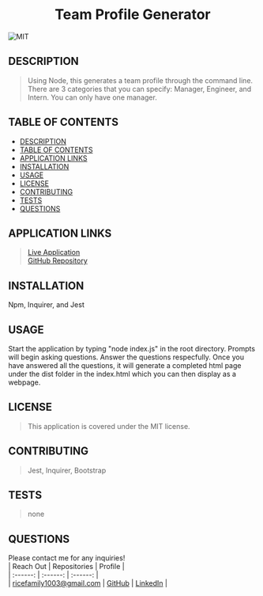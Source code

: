 # <div align="center">**Team Profile Generator**</div>   
![MIT](https://img.shields.io/badge/License-MIT-blue.svg)  
  
## **DESCRIPTION**   
> Using Node, this generates a team profile through the command line.  There are 3 categories that you can specify: Manager, Engineer, and Intern.  You can only have one manager.     
  
## **TABLE OF CONTENTS**  
* [DESCRIPTION](#DESCRIPTION)  
* [TABLE OF CONTENTS](#TABLE-OF-CONTENTS)  
* [APPLICATION LINKS](#APPLICATION-LINKS) 
* [INSTALLATION](#INSTALLATION)  
* [USAGE](#USAGE)  
* [LICENSE](#LICENSE)  
* [CONTRIBUTING](#CONTRIBUTING)  
* [TESTS](#TESTS)  
* [QUESTIONS](#QUESTIONS)  
  
## **APPLICATION LINKS**   
> [Live Application](https://jeremyrice98.github.io/Team-Profile-Generator/)  
> [GitHub Repository](https://github.com/jeremyrice98/Team-Profile-Generator)  
  
## **INSTALLATION**   
Npm, Inquirer, and Jest
  
## **USAGE**  
Start the application by typing "node index.js" in the root directory.  Prompts will begin asking questions. Answer the questions respecfully.  Once you have answered all the questions, it will generate a completed html page under the dist folder in the index.html which you can then display as a webpage.   
  
## **LICENSE**  
> This application is covered under the MIT license.
  
## **CONTRIBUTING**  
> Jest,  Inquirer, Bootstrap  
  
## **TESTS**  
> none   
  
## **QUESTIONS**  
Please contact me for any inquiries!  
| Reach Out | Repositories | Profile |  
| :------: | :------: |  :------: |  
| <ricefamily1003@gmail.com> | [GitHub](https://github.com/jeremyrice98?tab=repositories) |  [LinkedIn](https://www.linkedin.com/in/jeremy-rice-99055113/) |   
